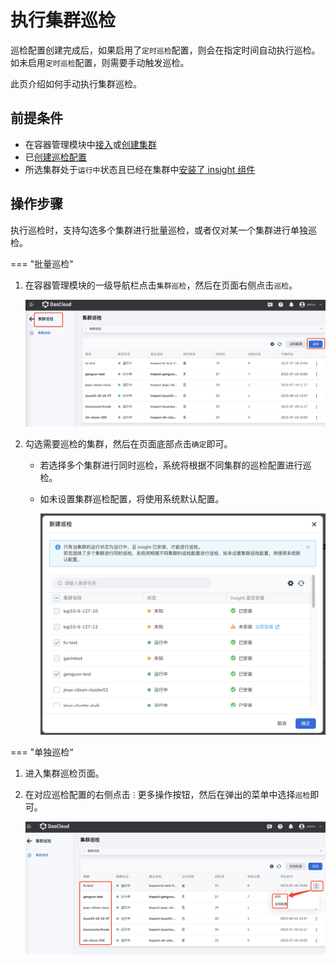 # 执行集群巡检

巡检配置创建完成后，如果启用了`定时巡检`配置，则会在指定时间自动执行巡检。如未启用`定时巡检`配置，则需要手动触发巡检。

此页介绍如何手动执行集群巡检。

## 前提条件

- 在容器管理模块中[接入](../clusters/integrate-cluster.md)或[创建集群](../clusters/create-cluster.md)
- 已[创建巡检配置](config.md)
- 所选集群处于`运行中`状态且已经在集群中[安装了 insight 组件](../../../insight/quickstart/install/install-agent.md)

## 操作步骤

执行巡检时，支持勾选多个集群进行批量巡检，或者仅对某一个集群进行单独巡检。

=== "批量巡检"

1. 在容器管理模块的一级导航栏点击`集群巡检`，然后在页面右侧点击`巡检`。

    ![start](../../images/inspect04.png)

2. 勾选需要巡检的集群，然后在页面底部点击`确定`即可。
  
    - 若选择多个集群进行同时巡检，系统将根据不同集群的巡检配置进行巡检。
    - 如未设置集群巡检配置，将使用系统默认配置。

        ![start](../../images/inspect05.png)

=== "单独巡检“

1. 进入集群巡检页面。
2. 在对应巡检配置的右侧点击 `ⵗ` 更多操作按钮，然后在弹出的菜单中选择`巡检`即可。

    ![basic](../../images/inspect06.png)
